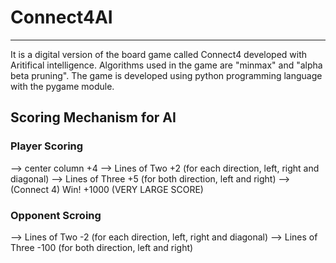 # Connect4AI
------------------------------------------------------------------------------------------------------------------------

It is a digital version of the board game called Connect4 developed with Aritifical intelligence.
Algorithms used in the game are "minmax" and "alpha beta pruning". 
The game is developed using python programming language with the pygame module.



## Scoring Mechanism for AI

### Player Scoring
--> center column +4
--> Lines of Two +2 (for each direction, left, right and diagonal)
--> Lines of Three +5 (for both direction, left and right)
--> (Connect 4) Win!  +1000 (VERY LARGE SCORE) 

### Opponent Scroing
--> Lines of Two -2 (for each direction, left, right and diagonal)
--> Lines of Three -100 (for both direction, left and right)


